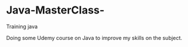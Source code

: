 # Java-MasterClass-
Training java 

Doing some Udemy course on Java to improve my skills on the subject.
